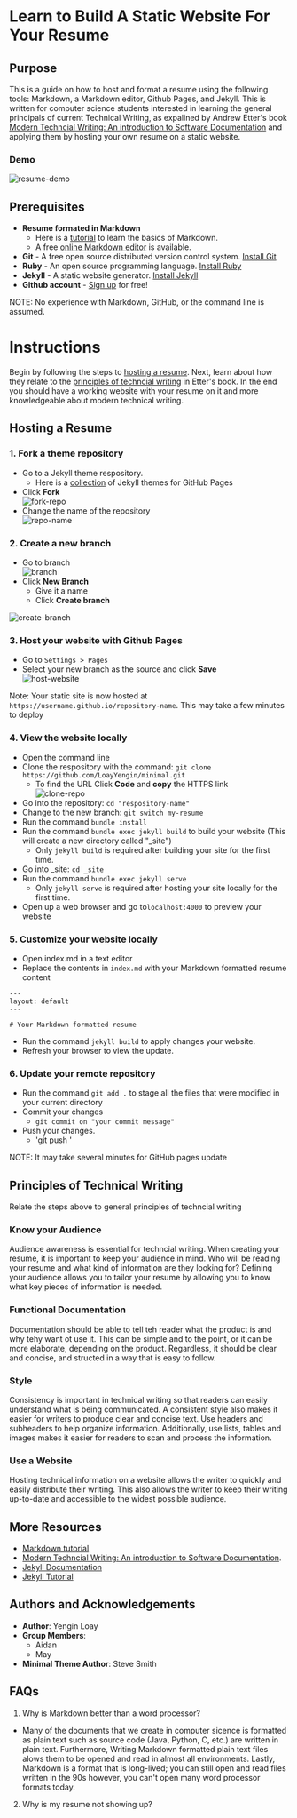 # Learn to Build A Static Website For Your Resume

## Purpose

This is a guide on how to host and format a resume using the following tools: Markdown, a Markdown 
editor, Github Pages, and Jekyll. This is written for computer science students interested in learning the general 
principals of current Technical Writing, as expalined by Andrew Etter's book [Modern Techncial Writing: An 
introduction to Software Documentation](https://www.amazon.ca/Modern-Technical-Writing-Introduction-Documentation-ebook/dp/B01A2QL9SS) and applying them
by hosting your own resume on a static website.

### Demo
![resume-demo](readme-assets/resume-demo.gif)

## Prerequisites

- **Resume formated in Markdown**
  - Here is a [tutorial](https://www.markdowntutorial.com/) to learn the basics of Markdown.
  - A free [online Markdown editor](https://dillinger.io/) is available. 
- **Git** - A free open source distributed version control system. [Install Git](https://git-scm.com/book/en/v2/Getting-Started-Installing-Git)
- **Ruby** - An open source programming language. [Install Ruby](https://jekyllrb.com/docs/installation/)
- **Jekyll** - A static website generator. [Install Jekyll](https://jekyllrb.com/docs/installation/)
- **Github account** - [Sign up](https://github.com/join) for free!

NOTE: No experience with Markdown, GitHub, or the command line is assumed.

# Instructions
Begin by following the steps to [hosting a resume](#hosting-a-Resume). Next, learn about how they relate to the 
[principles of techncial writing](#Principles-of-Technical-Writing) in Etter's book. In the end you should have a 
working 
website with your resume on it 
and more knowledgeable about modern technical writing.

## Hosting a Resume

### 1. Fork a theme repository
- Go to a Jekyll theme respository.
  - Here is a [collection](https://github.com/pages-themes) of Jekyll themes for GitHub Pages
- Click **Fork**  
![fork-repo](readme-assets/fork-repo.png)
- Change the name of the repository  
![repo-name](readme-assets/repo-name.png)

### 2. Create a new branch
- Go to branch  
![branch](readme-assets/branch.png)
- Click **New Branch**
  - Give it a name
  - Click **Create branch**

![create-branch](readme-assets/create-branch.gif)

### 3. Host your website with Github Pages
- Go to `Settings > Pages`
- Select your new branch as the source and click **Save**   
![host-website](readme-assets/host-website.gif)

Note: Your static site is now hosted at `https://username.github.io/repository-name`. This may take a few minutes to 
  deploy

### 4. View the website locally
- Open the command line 
- Clone the respository with the command: `git clone https://github.com/LoayYengin/minimal.git`
  - To find the URL Click **Code** and **copy** the HTTPS link  
![clone-repo](readme-assets/clone-repo.gif)
- Go into the repository: `cd "respository-name"`
- Change to the new branch: `git switch my-resume`
- Run the command `bundle install`
- Run the command `bundle exec jekyll build` to build your website (This will create a new directory 
  called "_site")
  - Only `jekyll build` is required after building your site for the first time.
- Go into _site: `cd _site`
- Run the command `bundle exec jekyll serve` 
  - Only `jekyll serve` is required after hosting your site locally for the first time.
- Open up a web browser and go to`localhost:4000` to preview your website

### 5. Customize your website locally
- Open index.md in a text editor
- Replace the contents in `index.md` with your Markdown formatted resume content 
```text
---
layout: default
---

# Your Markdown formatted resume
```  
- Run the command `jekyll build` to apply changes your website.
- Refresh your browser to view the update.

### 6. Update your remote repository
- Run the command `git add .` to stage all the files that were modified in your current directory
- Commit your changes
  - `git commit on "your commit message"`
- Push your changes.
  - 'git push '
  
NOTE: It may take several minutes for GitHub pages update

## Principles of Technical Writing

Relate the steps above to general principles of techncial writing

### Know your Audience

Audience awareness is essential for techncial writing. When creating your resume, it is important to keep your 
audience in mind. Who will be reading your resume and what kind of information are they looking for? Defining your 
audience allows you to tailor your resume by allowing you to know what key pieces of information is needed.

### Functional Documentation

Documentation should be able to tell teh reader what the product is and why tehy want ot use it. This can be simple 
and to the point, or it can be more elaborate, depending on the product. Regardless, it should be clear and concise, 
and structed in a way that is easy to follow.

### Style

Consistency is important in technical writing so that readers can easily understand what is being communicated. A 
consistent style also makes it easier for writers to produce clear and concise text. Use headers and subheaders to 
help organize information. Additionally, use lists, tables and images makes it easier for readers to scan and 
process the information.

### Use a Website

Hosting technical information on a website allows the writer to quickly and easily distribute their writing. This 
also allows the writer to keep their writing up-to-date and accessible to the widest possible audience.


## More Resources
- [Markdown tutorial](https://www.markdowntutorial.com/)
- [Modern Techncial Writing: An introduction to Software Documentation](https://www.amazon.ca/Modern-Technical-Writing-Introduction-Documentation-ebook/dp/B01A2QL9SS).
- [Jekyll Documentation](https://jekyllrb.com/docs/)
- [Jekyll Tutorial](https://www.mikedane.com/static-site-generators/jekyll/)

## Authors and Acknowledgements

- **Author**: Yengin Loay
- **Group Members**: 
  - Aidan
  - May
- **Minimal Theme Author**: Steve Smith

## FAQs

1. Why is Markdown better than a word processor?
- Many of the documents that we create in computer sicence is formatted as plain text such as source code (Java, 
  Python, C, etc.) are written in plain text. Furthermore, Writing Markdown formatted plain text files alows them to be opened 
  and read in almost all environments. Lastly, Markdown is a format that is long-lived; you can still open 
  and read files written in the 90s however, you can't open many word processor formats today. 
2. Why is my resume not showing up?